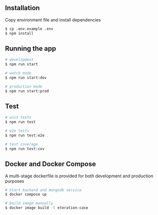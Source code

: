 ## Installation

Copy environment file and install dependencies

```bash
$ cp .env.example .env
$ npm install
```

## Running the app

```bash
# development
$ npm run start

# watch mode
$ npm run start:dev

# production mode
$ npm run start:prod
```

## Test

```bash
# unit tests
$ npm run test

# e2e tests
$ npm run test:e2e

# test coverage
$ npm run test:cov
```

## Docker and Docker Compose

A multi-stage dockerfile is provided for both development and production purposes

```bash
# Start backend and mongodb service
$ docker compose up

# build image manually
$ docker image build -t eteration-case




```
